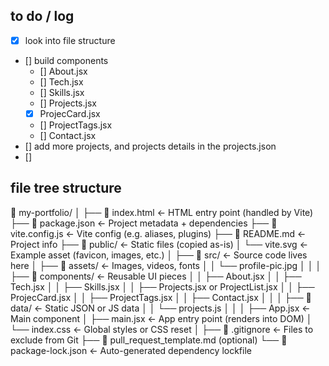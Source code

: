 ## to do / log
- [x] look into file structure
- [] build components
  - [] About.jsx
  - [] Tech.jsx
  - [] Skills.jsx
  - [] Projects.jsx 
  - [x] ProjecCard.jsx
  - [] ProjectTags.jsx
  - [] Contact.jsx 
- [] add more projects, and projects details in the projects.json
- [] 




## file tree structure 
📁 my-portfolio/
│
├── 📄 index.html              	← HTML entry point (handled by Vite)
├── 📄 package.json            	← Project metadata + dependencies
├── 📄 vite.config.js          	← Vite config (e.g. aliases, plugins)
├── 📄 README.md               ← Project info
├── 📁 public/                 		← Static files (copied as-is)
│   └── vite.svg              		← Example asset (favicon, images, etc.)
│
├── 📁 src/                    		← Source code lives here
│   ├── 📁 assets/             	← Images, videos, fonts
│   │   └── profile-pic.jpg
│   │
│   ├── 📁 components/         	← Reusable UI pieces
│   │   ├── About.jsx
│   │   ├── Tech.jsx
│   │   ├── Skills.jsx
│   │   ├── Projects.jsx or ProjectList.jsx
│   │   ├── ProjecCard.jsx
│   │   ├── ProjectTags.jsx
│   │   ├── Contact.jsx
│   │
│   ├── 📁 data/               		← Static JSON or JS data
│   │   └── projects.js
│   │
│   ├── App.jsx              		 ← Main component
│   ├── main.jsx             		 ← App entry point (renders into DOM)
│   └── index.css            		 ← Global styles or CSS reset
│
├── 📄 .gitignore              	← Files to exclude from Git
├── 📄 pull_request_template.md (optional)
└── 📄 package-lock.json      ← Auto-generated dependency lockfile
